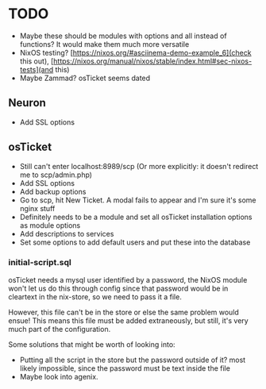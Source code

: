 # TODO
* Maybe these should be modules with options and all instead of functions? It would make them much more versatile
* NixOS testing? [https://nixos.org/#asciinema-demo-example_6](check this out), [https://nixos.org/manual/nixos/stable/index.html#sec-nixos-tests](and this)
* Maybe Zammad? osTicket seems dated

## Neuron
* Add SSL options

## osTicket
* Still can't enter localhost:8989/scp (Or more explicitly: it doesn't redirect me to scp/admin.php)
* Add SSL options
* Add backup options
* Go to scp, hit New Ticket. A modal fails to appear and I'm sure it's some nginx stuff
* Definitely needs to be a module and set all osTicket installation options as module options
* Add descriptions to services
* Set some options to add default users and put these into the database

### initial-script.sql
osTicket needs a mysql user identified by a password, the NixOS module won't let us do this through config since that password would be in cleartext in the nix-store, so we need to pass it a file. 

However, this file can't be in the store or else the same problem would ensue! This means this file must be added extraneously, but still, it's very much part of the configuration.

Some solutions that might be worth of looking into:
* Putting all the script in the store but the password outside of it? most likely impossible, since the password must be text inside the file
* Maybe look into agenix.
